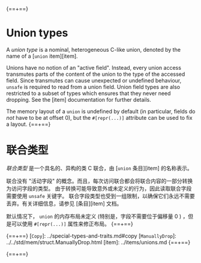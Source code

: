 {==+==}
# Union types

A *union type* is a nominal, heterogeneous C-like union, denoted by the name of
a [`union` item][item].

Unions have no notion of an "active field". Instead, every union access
transmutes parts of the content of the union to the type of the accessed field.
Since transmutes can cause unexpected or undefined behaviour, `unsafe` is
required to read from a union field. Union field types are also restricted to a
subset of types which ensures that they never need dropping. See the [item]
documentation for further details.

The memory layout of a `union` is undefined by default (in particular, fields do
*not* have to be at offset 0), but the `#[repr(...)]` attribute can be used to
fix a layout.
{==+==}
# 联合类型

*联合类型* 是一个具名的、异构的类 C 联合，由 [`union` 条目][item] 的名称表示。


联合没有 "活动字段" 的概念。而且，每次访问联合都会将联合内容的一部分转换为访问字段的类型。
由于转换可能导致意外或未定义的行为，因此读取联合字段需要使用 `unsafe` 关键字。
联合字段类型也受到一组限制，以确保它们永远不需要丢弃。有关详细信息，请参见 [条目][item] 文档。

默认情况下， `union` 的内存布局未定义 (特别是，字段不需要位于偏移量 0 ) ，但是可以使用 `#[repr(...)]` 属性来修正布局。
{==+==}


{==+==}
[`Copy`]: ../special-types-and-traits.md#copy
[`ManuallyDrop`]: ../../std/mem/struct.ManuallyDrop.html
[item]: ../items/unions.md
{==+==}

{==+==}